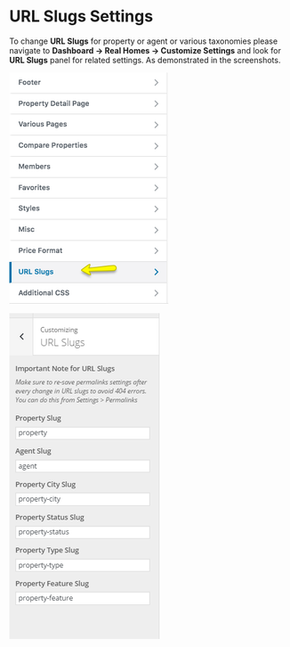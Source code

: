 # URL Slugs Settings

To change **URL Slugs** for property or agent or various taxonomies please navigate to **Dashboard → Real Homes → Customize Settings** and look for **URL Slugs** panel for related settings. As demonstrated in the screenshots.

![Real Homes Documentation](images/other-features/url-slugs-panel.png)

![Real Homes Documentation](images/other-features/url-slugs-settings.png)
